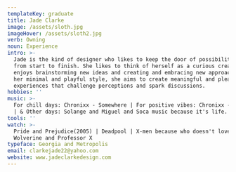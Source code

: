 ```yaml
---
templateKey: graduate
title: Jade Clarke
image: /assets/sloth.jpg
imageHover: /assets/sloth2.jpg
verb: Owning
noun: Experience
intro: >-
  Jade is the kind of designer who likes to keep the door of possibilities open
  from start to finish. She likes to think of herself as a curious creative who
  enjoys brainstorming new ideas and creating and embracing new approaches. With
  her minimal and playful style, she aims to create meaningful and pleasurable
  experiences that challenge perceptions and spark discussions.
hobbies: ''
music: >-
  For chill days: Chronixx - Somewhere | For positive vibes: Chronixx - Champion
  | & Other days: Solange and Miguel and Soca music because it's life.
tools: ''
watch: >-
  Pride and Prejudice(2005) | Deadpool | X-men because who doesn't love
  Wolverine and Professor X
typeface: Georgia and Metropolis
email: clarkejade22@yahoo.com
website: www.jadeclarkedesign.com
---
```


